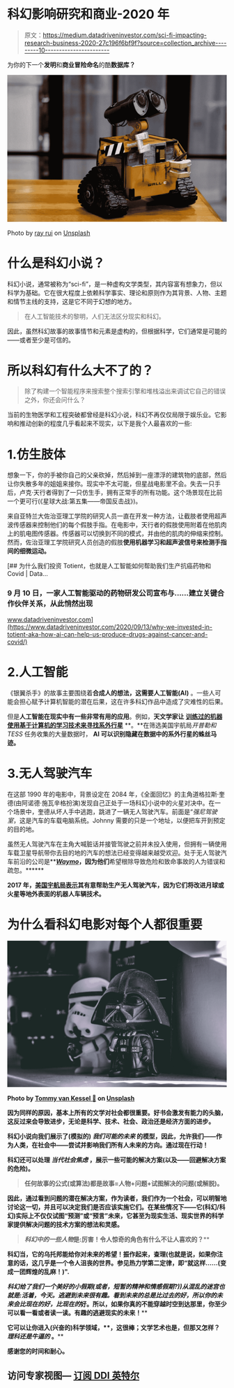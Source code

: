 # 科幻影响研究和商业-2020 年

> 原文：<https://medium.datadriveninvestor.com/sci-fi-impacting-research-business-2020-27c196f6bf9f?source=collection_archive---------10----------------------->

为你的下一个**发明**和**商业冒险命名**的酷**数据库？**

![](img/7f93015b04058fa045026f26af1c3c03.png)

Photo by [ray rui](https://unsplash.com/@ray30?utm_source=unsplash&utm_medium=referral&utm_content=creditCopyText) on [Unsplash](https://unsplash.com/?utm_source=unsplash&utm_medium=referral&utm_content=creditCopyText)

# 什么是科幻小说？

科幻小说，通常被称为“sci-fi”，是一种虚构文学类型，其内容富有想象力，但以科学为基础。它在很大程度上依赖科学事实、理论和原则作为其背景、人物、主题和情节主线的支持，这是它不同于幻想的地方。

> 在人工智能技术的黎明，人们无法区分现实和科幻。

因此，虽然科幻故事的故事情节和元素是虚构的，但根据科学，它们通常是可能的——或者至少是可信的。

# 所以科幻有什么大不了的？

> 除了构建一个智能程序来搜索整个搜索引擎和堆栈溢出来调试它自己的错误之外，你还会问什么？

当前的生物医学和工程突破都曾经是科幻小说，科幻不再仅仅局限于娱乐业。它影响和推动创新的程度几乎看起来不现实，以下是我个人最喜欢的一些:

# 1.仿生肢体

想象一下，你的手被你自己的父亲砍掉，然后掉到一座漂浮的建筑物的底部，然后让你失散多年的姐姐来接你。现实中不太可能，但星战电影里不会。失去一只手后，卢克·天行者得到了一只仿生手，拥有正常手的所有功能。这个场景现在比前一个更可行(《星球大战:第五集——帝国反击战》)。

来自亚特兰大佐治亚理工学院的研究人员一直在开发一种方法，让截肢者使用超声波传感器来控制他们的每个假肢手指。在电影中，天行者的假肢使用附着在他肌肉上的肌电图传感器。传感器可以切换到不同的模式，并由他的肌肉的伸缩来控制。然而，佐治亚理工学院研究人员创造的假肢**使用机器学习和超声波信号来检测手指间的细微运动。**

[](https://www.datadriveninvestor.com/2020/09/13/why-we-invested-in-totient-aka-how-ai-can-help-us-produce-drugs-against-cancer-and-covid/) [## 为什么我们投资 Totient，也就是人工智能如何帮助我们生产抗癌药物和 Covid | Data…

### 9 月 10 日，一家人工智能驱动的药物研发公司宣布与……建立关键合作伙伴关系，从此悄然出现

www.datadriveninvestor.com](https://www.datadriveninvestor.com/2020/09/13/why-we-invested-in-totient-aka-how-ai-can-help-us-produce-drugs-against-cancer-and-covid/) 

# 2.人工智能

《银翼杀手》的故事主要围绕着**合成人的想法，这需要人工智能(AI)** 。一些人可能会担心赋予计算机智能的潜在后果，这在许多科幻作品中造成了灾难性的后果。

但是**人工智能在现实中有一些非常有用的应用**。例如，**天文学家让** [**训练过的机器使用基于计算机的学习技术来寻找系外行星**](https://www.nasa.gov/press-release/artificial-intelligence-nasa-data-used-to-discover-eighth-planet-circling-distant-star) **。**在筛选美国宇航局*开普勒和 TESS* 任务收集的大量数据时， **AI 可以识别隐藏在数据中的系外行星的蛛丝马迹。**

# 3.无人驾驶汽车

在这部 1990 年的电影中，背景设定在 2084 年，《全面回忆》的主角道格拉斯·奎德(由阿诺德·施瓦辛格扮演)发现自己正处于一场科幻小说中的火星对决中。在一个场景中，奎德从坏人手中逃跑，跳进了一辆无人驾驶汽车。前面是“*强尼驾驶室*，这是汽车的车载电脑系统。Johnny 需要的只是一个地址，以便把车开到预定的目的地。

虽然无人驾驶汽车在主角大喊脏话并接管驾驶之前并未投入使用，但拥有一辆使用车载卫星导航带你去目的地的汽车的想法已经变得越来越受欢迎。处于无人驾驶汽车前沿的公司是**[***Waymo***](https://waymo.com/)**，因为他们**希望根除导致危险和致命事故的人为错误和疏忽。******

****2017 年，[美国宇航局表示](https://www.space.com/36319-nasa-helps-create-self-driving-cars.html)其有意帮助生产**无人驾驶汽车**，因为它们将**改进月球或火星等地外表面的机器人车辆技术。******

# ****为什么看科幻电影对每个人都很重要****

****![](img/b0aacce80347e5622038e15a4d816756.png)****

****Photo by [Tommy van Kessel 🤙](https://unsplash.com/@tommyvkessel?utm_source=unsplash&utm_medium=referral&utm_content=creditCopyText) on [Unsplash](https://unsplash.com/photos/rwfISioESQM?utm_source=unsplash&utm_medium=referral&utm_content=creditCopyText)****

****因为同样的原因，基本上所有的文学对社会都很重要。好书会激发有能力的头脑，这反过来会导致进步，无论是科学、技术、社会、政治还是经济方面的进步。****

****科幻小说向我们展示了(模拟的) ***我们可能的未来*** 的模型，因此，允许我们——作为人类，在社会中——尝试并**影响我们所有人未来的方向。通过现在行动！******

****科幻还可以处理 ***当代社会焦虑*** ，展示一些可能的解决方案(以及——回避解决方案的危险)。****

> ****任何故事的公式(或算法)都是**故事=人物+问题+试图解决的问题(或解脱)。******

****因此，通过看到问题的潜在解决方案，作为读者，我们作为一个社会，可以明智地讨论这一切，并且可以决定我们是否应该实施它们。在某些情况下——它(科幻/科幻)实际上不仅仅试图“预测”或“预言”未来，它甚至为现实生活、现实世界的科学家提供解决问题的技术方案的想法和灵感。****

> ******科幻中的一些*人物*是:厉害！令人惊奇的角色有什么不让人喜欢的？******

******科幻当，它的乌托邦能给你对未来的希望！振作起来，查理(也就是说，如果你注意的话，这几乎是一个令人沮丧的世界。参见热力学第二定律，即“就这样……(变成一团辉煌的乱麻！)".******

****科幻给了我们一个美好的小假期(或者，短暂的精神和情感假期?))从混乱的迷宫也就是:活着，今天。逃避到未来很有趣。看到未来的**总是比过去的**好，所以你的未来会比现在的*好，比现在的*好。所以，如果你真的不能穿越时空到达那里，你至少可以看一看或者读一读。有趣的逃避现实的未来！****

****它可以让你进入(兴奋的)科学领域**，**，这很棒；文学艺术也是，但那又怎样？ ***理科还是牛逼的*** 。****

****感谢您的时间和耐心。****

## ****访问专家视图— [订阅 DDI 英特尔](https://datadriveninvestor.com/ddi-intel)****